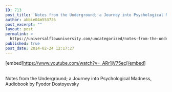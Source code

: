 ```yaml
---
ID: 713
post_title: 'Notes from the Underground; a Journey into Psychological Madness,  by Fyodor Dostoyevsky'
author: abbie04m553726
post_excerpt: ""
layout: post
permalink: >
  https://universalflowuniversity.com/uncategorized/notes-from-the-underground-a-journey-into-psychological-madness-by-fyodor-dostoyevsky/
published: true
post_date: 2014-02-24 12:17:27
---
```

[embed]https://www.youtube.com/watch?v=_ARr1jV75ec[/embed]</br></br>
<p>Notes from the Underground; a Journey into Psychological Madness, Audiobook by Fyodor Dostoyevsky</p>